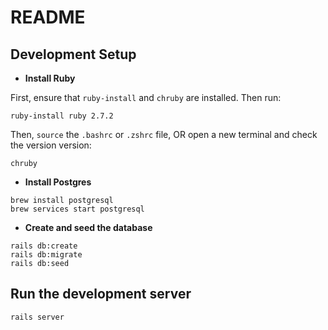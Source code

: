 # README

## Development Setup

- **Install Ruby**

First, ensure that `ruby-install` and `chruby` are installed. Then run:
```
ruby-install ruby 2.7.2
```

Then, `source` the `.bashrc` or `.zshrc` file, OR open a new terminal and check the version version:
```
chruby
```

- **Install Postgres**

```
brew install postgresql
brew services start postgresql
```

- **Create and seed the database**

```
rails db:create
rails db:migrate
rails db:seed
```

## Run the development server

```
rails server
```
